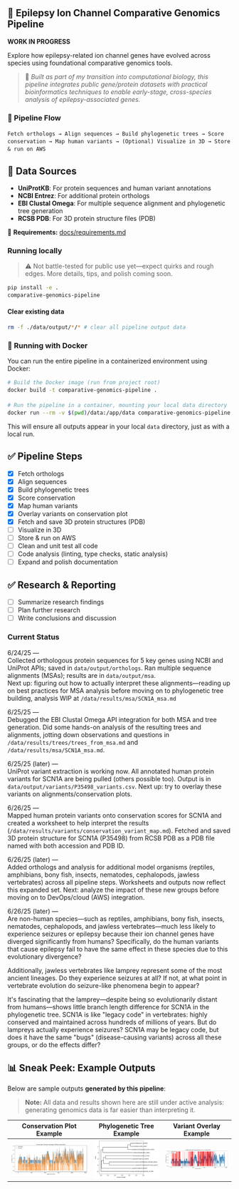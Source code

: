 ## 🧬 Epilepsy Ion Channel Comparative Genomics Pipeline

**WORK IN PROGRESS**

Explore how epilepsy-related ion channel genes have evolved across species using foundational comparative genomics tools.

> 🧪 *Built as part of my transition into computational biology, this pipeline integrates public gene/protein datasets with practical bioinformatics techniques to enable early-stage, cross-species analysis of epilepsy-associated genes.*

### 🚀 Pipeline Flow  
`Fetch orthologs → Align sequences → Build phylogenetic trees → Score conservation → Map human variants → (Optional) Visualize in 3D → Store & run on AWS`

## 🚦 Data Sources

- **UniProtKB**: For protein sequences and human variant annotations
- **NCBI Entrez**: For additional protein orthologs
- **EBI Clustal Omega**: For multiple sequence alignment and phylogenetic tree generation
- **RCSB PDB**: For 3D protein structure files (PDB)


📁 **Requirements:** [docs/requirements.md](docs/requirements.md)

### Running locally

> ⚠️ Not battle-tested for public use yet—expect quirks and rough edges. More details, tips, and polish coming soon.

```BASH
pip install -e .
comparative-genomics-pipeline
```

#### Clear existing data

```BASH
rm -f ./data/output/*/* # clear all pipeline output data
```

### 🐳 Running with Docker

You can run the entire pipeline in a containerized environment using Docker:

```BASH
# Build the Docker image (run from project root)
docker build -t comparative-genomics-pipeline .

# Run the pipeline in a container, mounting your local data directory
docker run --rm -v $(pwd)/data:/app/data comparative-genomics-pipeline
```

This will ensure all outputs appear in your local `data` directory, just as with a local run.

## ✅ Pipeline Steps

- [x] Fetch orthologs
- [x] Align sequences
- [x] Build phylogenetic trees
- [x] Score conservation
- [x] Map human variants
- [x] Overlay variants on conservation plot
- [x] Fetch and save 3D protein structures (PDB)
- [ ] Visualize in 3D
- [ ] Store & run on AWS
- [ ] Clean and unit test all code
- [ ] Code analysis (linting, type checks, static analysis)
- [ ] Expand and polish documentation

## ✅ Research & Reporting

- [ ] Summarize research findings
- [ ] Plan further research
- [ ] Write conclusions and discussion

### Current Status

6/24/25 —  
Collected orthologous protein sequences for 5 key genes using NCBI and UniProt APIs; saved in `data/output/orthologs`.
Ran multiple sequence alignments (MSAs); results are in `data/output/msa`.  
Next up: figuring out how to actually interpret these alignments—reading up on best practices for MSA analysis before moving on to phylogenetic tree building, analysis WIP at `/data/results/msa/SCN1A_msa.md`

6/25/25 —  
Debugged the EBI Clustal Omega API integration for both MSA and tree generation. Did some hands-on analysis of the resulting trees and alignments, jotting down observations and questions in `/data/results/trees/trees_from_msa.md` and `/data/results/msa/SCN1A_msa.md`.

6/25/25 (later) —  
UniProt variant extraction is working now. All annotated human protein variants for SCN1A are being pulled (others possible too). Output is in `data/output/variants/P35498_variants.csv`. Next up: try to overlay these variants on alignments/conservation plots.

6/26/25 —  
Mapped human protein variants onto conservation scores for SCN1A and created a worksheet to help interpret the results (`/data/results/variants/conservation_variant_map.md`). Fetched and saved 3D protein structure for SCN1A (P35498) from RCSB PDB as a PDB file named with both accession and PDB ID.

6/26/25 (later) —  
Added orthologs and analysis for additional model organisms (reptiles, amphibians, bony fish, insects, nematodes, cephalopods, jawless vertebrates) across all pipeline steps. Worksheets and outputs now reflect this expanded set. Next: analyze the impact of these new groups before moving on to DevOps/cloud (AWS) integration.

6/26/25 (later) —  
Are non-human species—such as reptiles, amphibians, bony fish, insects, nematodes, cephalopods, and jawless vertebrates—much less likely to experience seizures or epilepsy because their ion channel genes have diverged significantly from humans? Specifically, do the human variants that cause epilepsy fail to have the same effect in these species due to this evolutionary divergence?

Additionally, jawless vertebrates like lamprey represent some of the most ancient lineages. Do they experience seizures at all? If not, at what point in vertebrate evolution do seizure-like phenomena begin to appear? 

It's fascinating that the lamprey—despite being so evolutionarily distant from humans—shows little branch length difference for SCN1A in the phylogenetic tree. SCN1A is like "legacy code" in vertebrates: highly conserved and maintained across hundreds of millions of years. But do lampreys actually experience seizures? SCN1A may be legacy code, but does it have the same "bugs" (disease-causing variants) across all these groups, or do the effects differ?

## 📊 Sneak Peek: Example Outputs

Below are sample outputs **generated by this pipeline**:

> **Note:** All data and results shown here are still under active analysis: generating genomics data is far easier than interpreting it. 

| Conservation Plot Example | Phylogenetic Tree Example | Variant Overlay Example |
|:------------------------:|:------------------------:|:----------------------:|
| ![Conservation](data/output/conservation/SCN1A_conservation_entropy.png) | ![Tree](data/output/trees/SCN1A.png) | ![Variants](data/output/variants/SCN1A_conservation_with_variants.png) |
